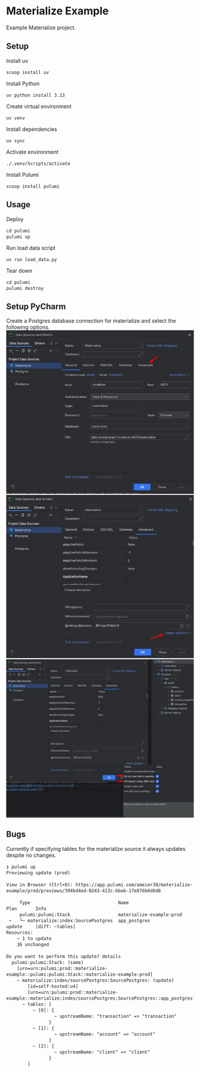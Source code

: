# Materialize Example
Example Materialize project.

## Setup
Install uv
```shell
scoop install uv
```

Install Python
```shell
uv python install 3.13
```

Create virtual environment
```shell
uv venv
```

Install dependencies
```shell
uv sync
```

Activate environment
```shell
./.venv/Scripts/activate
```

Install Pulumi
```shell
scoop install pulumi
```

## Usage
Deploy
```shell
cd pulumi
pulumi up
```

Run load data script
```shell
uv run load_data.py
```

Tear down
```shell
cd pulumi
pulumi destroy
```

## Setup PyCharm
Create a Postgres database connection for materialize and select the following options.
![pycharm_materialize_data_source.jpg](etc/pycharm_materialize_data_source.jpg)
![pycharm_materialize_data_source_expert_options.jpg](etc/pycharm_materialize_data_source_expert_options.jpg)
![pycharm_materialize_data_source_expert_options_select.jpg](etc/pycharm_materialize_data_source_expert_options_select.jpg)

## Bugs
Currently if specifying tables for the materialize source it always updates despite no changes.
```text
❯ pulumi up
Previewing update (prod)

View in Browser (Ctrl+O): https://app.pulumi.com/ameier38/materialize-example/prod/previews/394bd4ed-0243-413c-bbab-17e876b6d6d8

     Type                                 Name                      Plan       Info
     pulumi:pulumi:Stack                  materialize-example-prod
 ~   └─ materialize:index:SourcePostgres  app_postgres              update     [diff: ~tables]
Resources:
    ~ 1 to update
    16 unchanged

Do you want to perform this update? details
  pulumi:pulumi:Stack: (same)
    [urn=urn:pulumi:prod::materialize-example::pulumi:pulumi:Stack::materialize-example-prod]
    ~ materialize:index/sourcePostgres:SourcePostgres: (update)
        [id=self-hosted:u4]
        [urn=urn:pulumi:prod::materialize-example::materialize:index/sourcePostgres:SourcePostgres::app_postgres]
      ~ tables: [
          ~ [0]: {
                  ~ upstreamName: "transaction" => "transaction"
                }
          ~ [1]: {
                  ~ upstreamName: "account" => "account"
                }
          ~ [2]: {
                  ~ upstreamName: "client" => "client"
                }
        ]

```
